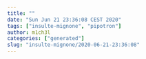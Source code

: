 ```yaml
---
title: ""
date: "Sun Jun 21 23:36:08 CEST 2020"
tags: ["insulte-mignone", "pipotron"]
author: m1ch3l
categories: ["generated"]
slug: "insulte-mignone/2020-06-21-23:36:08"
---
```



